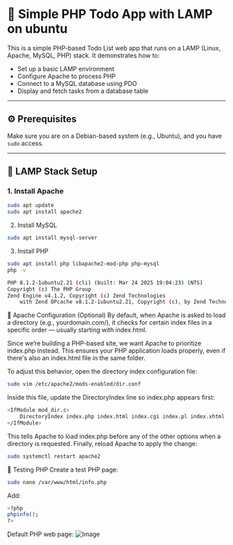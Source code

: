 # 📝 Simple PHP Todo App with LAMP on ubuntu

This is a simple PHP-based Todo List web app that runs on a LAMP (Linux, Apache, MySQL, PHP) stack. It demonstrates how to:

- Set up a basic LAMP environment
- Configure Apache to process PHP
- Connect to a MySQL database using PDO
- Display and fetch tasks from a database table

---

## ⚙️ Prerequisites

Make sure you are on a Debian-based system (e.g., Ubuntu), and you have `sudo` access.

---

## 🧱 LAMP Stack Setup

### 1. Install Apache

```bash
sudo apt update
sudo apt install apache2

```

2. Install MySQL

```bash
sudo apt install mysql-server
```

3. Install PHP

```bash
sudo apt install php libapache2-mod-php php-mysql
php -v

```

```bash
PHP 8.1.2-1ubuntu2.21 (cli) (built: Mar 24 2025 19:04:23) (NTS)
Copyright (c) The PHP Group
Zend Engine v4.1.2, Copyright (c) Zend Technologies
    with Zend OPcache v8.1.2-1ubuntu2.21, Copyright (c), by Zend Technologies
```
🔧 Apache Configuration (Optional)
By default, when Apache is asked to load a directory (e.g., yourdomain.com/), it checks for certain index files in a specific order — usually starting with index.html.

Since we’re building a PHP-based site, we want Apache to prioritize index.php instead. This ensures your PHP application loads properly, even if there's also an index.html file in the same folder.

To adjust this behavior, open the directory index configuration file:
```bash
sudo vim /etc/apache2/mods-enabled/dir.conf
```

Inside this file, update the DirectoryIndex line so index.php appears first:
```bash
<IfModule mod_dir.c>
    DirectoryIndex index.php index.html index.cgi index.pl index.xhtml index.htm
</IfModule>
```

This tells Apache to load index.php before any of the other options when a directory is requested.
Finally, reload Apache to apply the change:
```bash
sudo systemctl restart apache2
```

🧪 Testing PHP
Create a test PHP page:
```bash
sudo nano /var/www/html/info.php
```
Add:
```bash
<?php
phpinfo();
?>
```
ِDefault PHP web page:
![Image](https://github.com/mehdi-khaksari/lamp-php-todo-app-ubuntu/issues/1)








